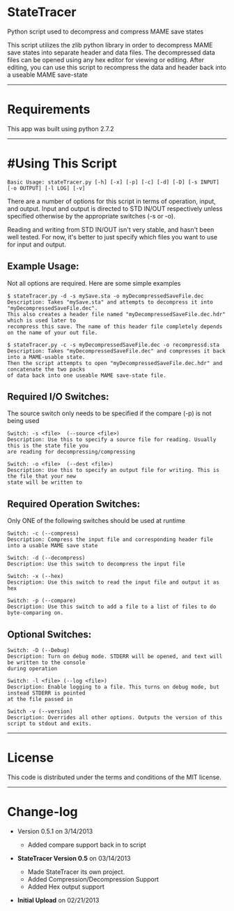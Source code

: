 StateTracer
==========

Python script used to decompress and compress MAME save states

This script utilizes the zlib python library in order to decompress MAME save states into
separate header and data files. The decompressed data files can be opened using any hex editor for
viewing or editing. After editing, you can use this script to recompress the data and header back 
into a useable MAME save-state

------------
Requirements
============

This app was built using python 2.7.2

-----------------
#Using This Script
=================

    Basic Usage: stateTracer.py [-h] [-x] [-p] [-c] [-d] [-D] [-s INPUT] [-o OUTPUT] [-l LOG] [-v]

There are a number of options for this script in terms of operation, input, and output. 
Input and output is directed to STD IN/OUT respectively unless specified otherwise by the 
appropriate switches (-s or -o). 

Reading and writing from STD IN/OUT isn't very stable, and hasn't been well tested. For now, 
it's better to just specify which files you want to use for input and output.

Example Usage:
---------
Not all options are required. Here are some simple examples

    $ stateTracer.py -d -s mySave.sta -o myDecompressedSaveFile.dec
    Description: Takes "mySave.sta" and attempts to decompress it into "myDecompressedSaveFile.dec". 
    This also creates a header file named "myDecompressedSaveFile.dec.hdr" which is used later to 
    recompress this save. The name of this header file completely depends on the name of your out file.

    $ stateTracer.py -c -s myDecompressedSaveFile.dec -o recompressd.sta
    Description: Takes "myDecompressedSaveFile.dec" and compresses it back into a MAME-usable state. 
    Then the script attempts to open "myDecompressedSaveFile.dec.hdr" and concatenate the two packs 
    of data back into one useable MAME save-state file.

Required I/O Switches:
----------------------
The source switch only needs to be specified if the compare (-p) is not being used

    Switch: -s <file>  (--source <file>)
    Description: Use this to specify a source file for reading. Usually this is the state file you
    are reading for decompressing/compressing

    Switch: -o <file>  (--dest <file>)
    Description: Use this to specify an output file for writing. This is the file that your new 
    state will be written to


Required Operation Switches:
----------------------------------------------------------------------------
Only ONE of the following switches should be used at runtime

    Switch: -c (--compress)
    Description: Compress the input file and corresponding header file into a usable MAME save state

    Switch: -d (--decompress)
    Description: Use this switch to decompress the input file

    Switch: -x (--hex)
    Description: Use this switch to read the input file and output it as hex

    Switch: -p (--compare)
    Description: Use this switch to add a file to a list of files to do byte-comparing on.

Optional Switches:
------------------
    Switch: -D (--Debug)
    Description: Turn on debug mode. STDERR will be opened, and text will be written to the console 
    during operation

    Switch: -l <file> (--log <file>)
    Description: Enable logging to a file. This turns on debug mode, but instead STDERR is pointed 
    at the file passed in

    Switch -v (--version)
    Description: Overrides all other options. Outputs the version of this script to stdout and exits.

-------
License
=======

This code is distributed under the terms and conditions of the MIT license. 

----------
Change-log
==========

- Version 0.5.1 on 3/14/2013
    + Added compare support back in to script
- **StateTracer Version 0.5** on 03/14/2013
    + Made StateTracer its own project.
    + Added Compression/Decompression Support
    + Added Hex output support

- **Initial Upload** on 02/21/2013
